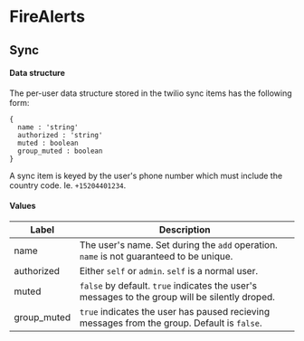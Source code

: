 # FireAlerts

## Sync

#### Data structure

The per-user data structure stored in the twilio sync items has 
the following form:

```ecmascript 6
{
  name : 'string'
  authorized : 'string'
  muted : boolean
  group_muted : boolean
}
```

A sync item is keyed by the user's phone number which must include the
country code. Ie. `+15204401234`.

#### Values

Label | Description
------|-------------
name | The user's name. Set during the `add` operation. `name` is not guaranteed to be unique.
authorized | Either `self` or `admin`. `self` is a normal user.
muted | `false` by default. `true` indicates the user's messages to the group will be silently droped.
group_muted | `true` indicates the user has paused recieving messages from the group. Default is `false`.


